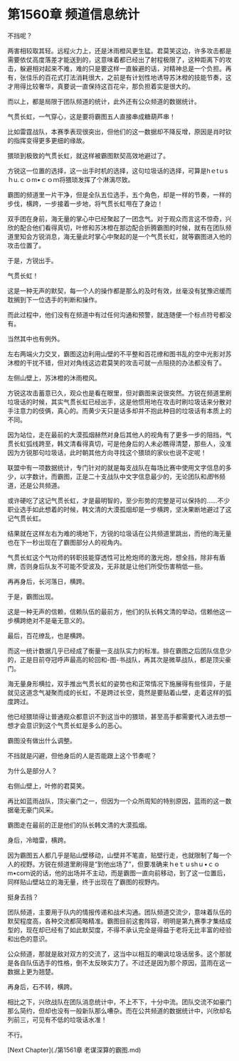 # 第1560章 频道信息统计

不挡呢？

两害相较取其轻。远程火力上，还是沐雨橙风更生猛。君莫笑这边，许多攻击都是需要依仗高度落差才能送到的，这意味着都已经出了射程极限了，这种距离下的攻击，躲避相对起来不难，难的只是要这样一直躲避的话，对精神总是一个负担。再有，张佳乐的百花式打法消耗很大，之前是有计划性地诱导苏沐橙的技能节奏，这才用得比较奢华，真要说一直保持这百花伞，那负担着实是很大的。

而以上，都是局限于团队频道的统计，此外还有公众频道的数据统计。

气贯长虹，一气穿心，这是要将霸图五人直接串成糖葫芦串！

比如雷霆战队，本赛季表现很突出，但他们的这一数据却不降反增，原因是肖时钦的指挥变得更多更细的缘故。

猥琐到极致的气贯长虹，就这样被霸图默契高效地避过了。

方锐这一位置的选择，这一出手时机的选择，这句垃圾话的选择，可算是hｅtｕsｈu.ｃｏm•ｃｏｍ将猥琐发挥了个淋漓尽致。

霸图的频道里一片干净，但是全队五位选手，五个角色，却是一样的节奏，一样的步伐，横跨，一步接着一步地，将气贯长虹甩在了身边！

双手团在身前，海无量的掌心中已经聚起了一团念气。对于观众而言这不惊奇，兴欣的配合他们看得真切，叶修和苏沐橙在那边配合折腾霸图的时候，就有在团队频道里知会方锐消息，海无量此时掌心中聚起的是一个气贯长虹，就等霸图进入他的攻击位置了。

于是，方锐出手。

气贯长虹！

这是一种无声的默契，每一个人的操作都是那么的及时有效，丝毫没有犹豫迟缓而耽搁到下一位选手的判断和操作。

而此过程中，他们没有在频道中有过任何沟通和预警，就连随便一个标点符号都没有。

当然其中也有例外。

左右两端火力交叉，霸图这边利用山壁的不平整和百花缭和图书乱的空中光影对苏沐橙的干扰不错，但对对角线这边君莫笑的攻击可就一点阻挠的办法都没有了。

左侧山壁上，苏沐橙的沐雨橙风。

方锐这攻击蓄意已久，观众也是看在眼里，但对霸图来说很突然。方锐在频道里刷垃圾话的时候，其实气贯长虹已经出手，这是他惯用地在攻击时刷垃圾话来分散对手注意力的伎俩，真心的。而黄少天只是话多却并不抱此种目的垃圾话有本质上的不同。

因为站位，走在最前的大漠孤烟赫然对身后其他人的视角有了更多一步的阻挡，气贯长虹弧线跨至，韩文清看得真切，可是他身后的人未必瞧得清楚，那些人，没准因为方锐那句垃圾话，此时朝其他方向寻找这个猥琐的家伙也说不定呢！

联盟中有一项数据统计，专门针对的就是每支战队在每场比赛中使用文字信息的多少，以字数计。而霸图，正是二十支战队中文字信息最少的，无论团队和*图*书频道，还是公共频道。

或许硬吃了这记气贯长虹，才是最明智的，至少形势的完整是可以保持的……不少职业选手如此想着的时候，韩文清的大漠孤烟却是一步横跨，坚决果断地避过了这记气贯长虹。

结果就在这样左右为难的境地下，方锐的垃圾话在公共频道里跳出，而他的海无量也在下一秒出现在了霸图部分人的视角内。

气贯长虹这个气功师的转职技能穿透性可比枪炮师的激光炮，想全挡，除非有盾牌，否则身后队友不可能不受波及，无非就是让他们所受伤害稍低一些。

再再身后，长河落日，横跨。

于是，霸图出现。

这是一种无声的信赖，信赖队伍的最前方，他们的队长韩文清的举动，信赖他这一步横跨绝对不是毫无意义的。

最后，百花缭乱，也是横跨。

而这一统计数据几乎已经成了衡量一支战队实力的标准。排在霸图之后团队信息少的，正是目前夺冠呼声最高的轮回和-图-书战队，再其次是微草战队，都是顶尖豪门。

海无量身形横拉，双手推出气贯长虹的姿势也和正常情况下施展得有些怪异，于是就见这道念气凝聚而成的长虹，不是跨过长空，竟然是要贴着山壁，走着这样的弧度跨过。

他已经猥琐得让普通观众都意识不到这当中的猥琐，甚至高手都需要代入进去想一想才会意识到这个气贯长虹是多么的恶心。

霸图没有做出什么调整。

不挡就是闪避，但他身后的人是否能跟上这个节奏呢？

为什么是部分人？

右侧山壁上，叶修的君莫笑。

再比如蓝雨战队，顶尖豪门之一，但因为一个众所周知的特别原因，蓝雨的这一数据毫无豪门风采。

霸图走在最前的正是他们的队长韩文清的大漠孤烟。

身后，冷暗雷，横跨。

因为霸图五人都几乎是贴山壁移动，山壁并不笔直，贴壁行走，也就限制了每一个人的视野。方锐在频道里刷得是“到他出场了”，但要准确来ｈeｔｕshｕ•ｃｏm•coｍ说的话，他的出场并不主动，而是霸图一直向前移动，到了这一位置后，同样贴山壁站立的海无量，终于出现在了霸图的视野内。

挺身去挡？

团队频道，主要用于队内的情报传递和战术沟通。团队频道交流少，意味着队伍的默契程度高，各种交流都简略精准。霸图目前这套阵容，明明是第九赛季才集结成型的，现在却已经有了如此默契度，不得不承认完全是得益于老将无比丰富的经验和出色的意识。

公众频道，那就是敌对双方的交流了，这当中以相互的嘲讽垃圾话居多。这个那就是各自队伍选手的性格，倒不太反映实力了。不过还是因为那个原因，蓝雨在这一数据上更为翘楚。

再身后，石不转，横跨。

相比之下，兴欣战队在团队消息统计中，不上不下，十分中流。团队交流不如豪门那么简约，但却也没有一般新队那么嘈杂。而在公共频道的数据统计中，兴欣却名列前三，可见有不低的垃圾话水准！

不行。



[Next Chapter](./第1561章 老谋深算的霸图.md)